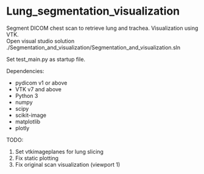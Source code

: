 # Lung_segmentation_visualization
Segment DICOM chest scan to retrieve lung and trachea. Visualization using VTK.  
Open visual studio solution ./Segmentation_and_visualization/Segmentation_and_visualization.sln  
  
Set test_main.py as startup file.  
  
Dependencies:  
- pydicom v1 or above   
- VTK v7 and above  
- Python 3  
- numpy  
- scipy  
- scikit-image  
- matplotlib  
- plotly  
  
TODO:  
1. Set vtkimageplanes for lung slicing
2. Fix static plotting
3. Fix original scan visualization (viewport 1)
